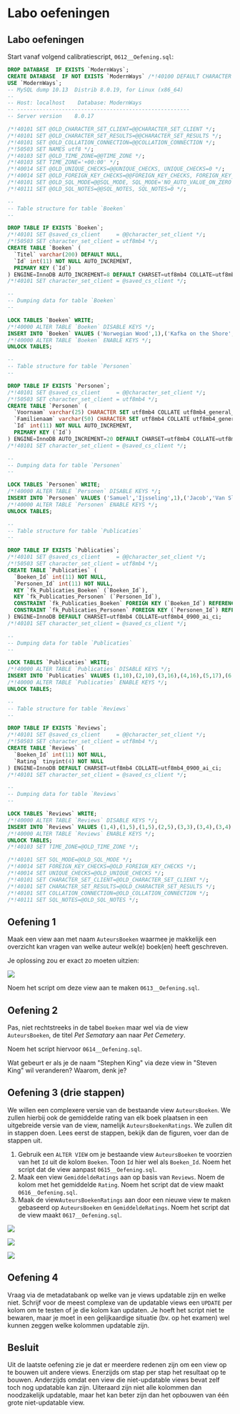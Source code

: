 # Labo oefeningen

## Labo oefeningen

Start vanaf volgend calibratiescript, `0612__Oefening.sql`:

```sql
DROP DATABASE  IF EXISTS `ModernWays`;
CREATE DATABASE  IF NOT EXISTS `ModernWays` /*!40100 DEFAULT CHARACTER SET utf8mb4 COLLATE utf8mb4_0900_ai_ci */ /*!80016 DEFAULT ENCRYPTION='N' */;
USE `ModernWays`;
-- MySQL dump 10.13  Distrib 8.0.19, for Linux (x86_64)
--
-- Host: localhost    Database: ModernWays
-- ------------------------------------------------------
-- Server version    8.0.17

/*!40101 SET @OLD_CHARACTER_SET_CLIENT=@@CHARACTER_SET_CLIENT */;
/*!40101 SET @OLD_CHARACTER_SET_RESULTS=@@CHARACTER_SET_RESULTS */;
/*!40101 SET @OLD_COLLATION_CONNECTION=@@COLLATION_CONNECTION */;
/*!50503 SET NAMES utf8 */;
/*!40103 SET @OLD_TIME_ZONE=@@TIME_ZONE */;
/*!40103 SET TIME_ZONE='+00:00' */;
/*!40014 SET @OLD_UNIQUE_CHECKS=@@UNIQUE_CHECKS, UNIQUE_CHECKS=0 */;
/*!40014 SET @OLD_FOREIGN_KEY_CHECKS=@@FOREIGN_KEY_CHECKS, FOREIGN_KEY_CHECKS=0 */;
/*!40101 SET @OLD_SQL_MODE=@@SQL_MODE, SQL_MODE='NO_AUTO_VALUE_ON_ZERO' */;
/*!40111 SET @OLD_SQL_NOTES=@@SQL_NOTES, SQL_NOTES=0 */;

--
-- Table structure for table `Boeken`
--

DROP TABLE IF EXISTS `Boeken`;
/*!40101 SET @saved_cs_client     = @@character_set_client */;
/*!50503 SET character_set_client = utf8mb4 */;
CREATE TABLE `Boeken` (
  `Titel` varchar(200) DEFAULT NULL,
  `Id` int(11) NOT NULL AUTO_INCREMENT,
  PRIMARY KEY (`Id`)
) ENGINE=InnoDB AUTO_INCREMENT=8 DEFAULT CHARSET=utf8mb4 COLLATE=utf8mb4_0900_ai_ci;
/*!40101 SET character_set_client = @saved_cs_client */;

--
-- Dumping data for table `Boeken`
--

LOCK TABLES `Boeken` WRITE;
/*!40000 ALTER TABLE `Boeken` DISABLE KEYS */;
INSERT INTO `Boeken` VALUES ('Norwegian Wood',1),('Kafka on the Shore',2),('American Gods',3),('The Ocean at the End of the Lane',4),('Pet Sematary',5),('Good Omens',6),('The Talisman',7);
/*!40000 ALTER TABLE `Boeken` ENABLE KEYS */;
UNLOCK TABLES;

--
-- Table structure for table `Personen`
--

DROP TABLE IF EXISTS `Personen`;
/*!40101 SET @saved_cs_client     = @@character_set_client */;
/*!50503 SET character_set_client = utf8mb4 */;
CREATE TABLE `Personen` (
  `Voornaam` varchar(25) CHARACTER SET utf8mb4 COLLATE utf8mb4_general_ci DEFAULT NULL,
  `Familienaam` varchar(50) CHARACTER SET utf8mb4 COLLATE utf8mb4_general_ci DEFAULT NULL,
  `Id` int(11) NOT NULL AUTO_INCREMENT,
  PRIMARY KEY (`Id`)
) ENGINE=InnoDB AUTO_INCREMENT=20 DEFAULT CHARSET=utf8mb4 COLLATE=utf8mb4_general_ci;
/*!40101 SET character_set_client = @saved_cs_client */;

--
-- Dumping data for table `Personen`
--

LOCK TABLES `Personen` WRITE;
/*!40000 ALTER TABLE `Personen` DISABLE KEYS */;
INSERT INTO `Personen` VALUES ('Samuel','Ijsseling',1),('Jacob','Van Sluis',2),('Emile','Benveniste',3),('Evert W.','Beth',4),('Rémy','Bernard',5),('Robert','Bly',6),('timothy','gowers',7),(NULL,'?',8),(NULL,'Ovidius',9),('Haruki','Murakami',10),('David','Mitchell',11),('Nick','Harkaway',12),('Thomas','Ligotti',13),('Neil','Gaiman',16),('Stephen','King',17),('Terry','Pratchett',18),('Peter','Straub',19);
/*!40000 ALTER TABLE `Personen` ENABLE KEYS */;
UNLOCK TABLES;

--
-- Table structure for table `Publicaties`
--

DROP TABLE IF EXISTS `Publicaties`;
/*!40101 SET @saved_cs_client     = @@character_set_client */;
/*!50503 SET character_set_client = utf8mb4 */;
CREATE TABLE `Publicaties` (
  `Boeken_Id` int(11) NOT NULL,
  `Personen_Id` int(11) NOT NULL,
  KEY `fk_Publicaties_Boeken` (`Boeken_Id`),
  KEY `fk_Publicaties_Personen` (`Personen_Id`),
  CONSTRAINT `fk_Publicaties_Boeken` FOREIGN KEY (`Boeken_Id`) REFERENCES `Boeken` (`Id`),
  CONSTRAINT `fk_Publicaties_Personen` FOREIGN KEY (`Personen_Id`) REFERENCES `Personen` (`Id`)
) ENGINE=InnoDB DEFAULT CHARSET=utf8mb4 COLLATE=utf8mb4_0900_ai_ci;
/*!40101 SET character_set_client = @saved_cs_client */;

--
-- Dumping data for table `Publicaties`
--

LOCK TABLES `Publicaties` WRITE;
/*!40000 ALTER TABLE `Publicaties` DISABLE KEYS */;
INSERT INTO `Publicaties` VALUES (1,10),(2,10),(3,16),(4,16),(5,17),(6,16),(6,18),(7,17),(7,19);
/*!40000 ALTER TABLE `Publicaties` ENABLE KEYS */;
UNLOCK TABLES;

--
-- Table structure for table `Reviews`
--

DROP TABLE IF EXISTS `Reviews`;
/*!40101 SET @saved_cs_client     = @@character_set_client */;
/*!50503 SET character_set_client = utf8mb4 */;
CREATE TABLE `Reviews` (
  `Boeken_Id` int(11) NOT NULL,
  `Rating` tinyint(4) NOT NULL
) ENGINE=InnoDB DEFAULT CHARSET=utf8mb4 COLLATE=utf8mb4_0900_ai_ci;
/*!40101 SET character_set_client = @saved_cs_client */;

--
-- Dumping data for table `Reviews`
--

LOCK TABLES `Reviews` WRITE;
/*!40000 ALTER TABLE `Reviews` DISABLE KEYS */;
INSERT INTO `Reviews` VALUES (1,4),(1,5),(1,5),(2,5),(3,3),(3,4),(3,4),(3,5),(4,4),(5,3),(6,4),(7,3);
/*!40000 ALTER TABLE `Reviews` ENABLE KEYS */;
UNLOCK TABLES;
/*!40103 SET TIME_ZONE=@OLD_TIME_ZONE */;

/*!40101 SET SQL_MODE=@OLD_SQL_MODE */;
/*!40014 SET FOREIGN_KEY_CHECKS=@OLD_FOREIGN_KEY_CHECKS */;
/*!40014 SET UNIQUE_CHECKS=@OLD_UNIQUE_CHECKS */;
/*!40101 SET CHARACTER_SET_CLIENT=@OLD_CHARACTER_SET_CLIENT */;
/*!40101 SET CHARACTER_SET_RESULTS=@OLD_CHARACTER_SET_RESULTS */;
/*!40101 SET COLLATION_CONNECTION=@OLD_COLLATION_CONNECTION */;
/*!40111 SET SQL_NOTES=@OLD_SQL_NOTES */;
```

## Oefening 1

Maak een view aan met naam `AuteursBoeken` waarmee je makkelijk een overzicht kan vragen van welke auteur welk\(e\) boek\(en\) heeft geschreven.

Je oplossing zou er exact zo moeten uitzien:

![](../../.gitbook/assets/exact-zo-boeken-auteurs.png)

Noem het script om deze view aan te maken `0613__Oefening.sql`.

## Oefening 2

Pas, niet rechtstreeks in de tabel `Boeken` maar wel via de view `AuteursBoeken`, de titel _Pet Sematary_ aan naar _Pet Cemetery_.

Noem het script hiervoor `0614__Oefening.sql`.

Wat gebeurt er als je de naam "Stephen King" via deze view in "Steven King" wil veranderen? Waarom, denk je?

## Oefening 3 \(drie stappen\)

We willen een complexere versie van de bestaande view `AuteursBoeken`. We zullen hierbij ook de gemiddelde rating van elk boek plaatsen in een uitgebreide versie van de view, namelijk `AuteursBoekenRatings`. We zullen dit in stappen doen. Lees eerst de stappen, bekijk dan de figuren, voer dan de stappen uit.

1. Gebruik een `ALTER VIEW` om je bestaande view `AuteursBoeken` te voorzien van het `Id` uit de kolom `Boeken`. Toon `Id` hier wel als `Boeken_Id`. Noem het script dat de view aanpast `0615__Oefening.sql`.
2. Maak een view `GemiddeldeRatings` aan op basis van `Reviews`. Noem de kolom met het gemiddelde `Rating`. Noem het script dat de view maakt `0616__Oefening.sql`.
3. Maak de view`AuteursBoekenRatings` aan door een nieuwe view te maken gebaseerd op `AuteursBoeken` en `GemiddeldeRatings`. Noem het script dat de view maakt `0617__Oefening.sql`.

![](../../.gitbook/assets/auteursboeken.png)

![](../../.gitbook/assets/gemiddelderatings.png)

![](../../.gitbook/assets/auteursboekenratings.png)

## Oefening 4

Vraag via de metadatabank op welke van je views updatable zijn en welke niet. Schrijf voor de meest complexe van de updatable views een `UPDATE` per kolom om te testen of je die kolom kan updaten. Je hoeft het script niet te bewaren, maar je moet in een gelijkaardige situatie \(bv. op het examen\) wel kunnen zeggen welke kolommen updatable zijn.

## Besluit

Uit de laatste oefening zie je dat er meerdere redenen zijn om een view op te bouwen uit andere views. Enerzijds om stap per stap het resultaat op te bouwen. Anderzijds omdat een view die niet-updatable views bevat zelf toch nog updatable kan zijn. Uiteraard zijn niet alle kolommen dan noodzakelijk updatable, maar het kan beter zijn dan het opbouwen van één grote niet-updatable view.

